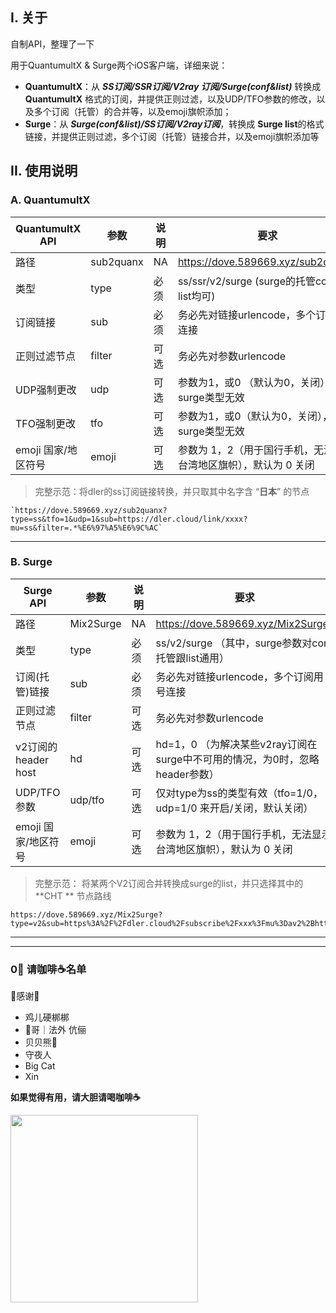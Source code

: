 ## I. 关于

自制API，整理了一下

用于QuantumultX & Surge两个iOS客户端，详细来说：

- **QuantumultX**：从 ***SS订阅/SSR订阅/V2ray 订阅/Surge(conf&list)*** 转换成 **QuantumultX** 格式的订阅，并提供正则过滤，以及UDP/TFO参数的修改，以及多个订阅（托管）的合并等，以及emoji旗帜添加；
- **Surge**：从 ***Surge(conf&list)/SS订阅/V2ray订阅***，转换成 **Surge list**的格式链接，并提供正则过滤，多个订阅（托管）链接合并，以及emoji旗帜添加等



## II. 使用说明

### A. QuantumultX

| QuantumultX API     | 参数      | 说明 | 要求                                                         | 状态 |
| ------------------- | --------- | ---- | ------------------------------------------------------------ | ---- |
| 路径                | sub2quanx | NA   | https://dove.589669.xyz/sub2quanx?                           | NA   |
| 类型                | type      | 必须 | ss/ssr/v2/surge (surge的托管conf与list均可)                  | ✅    |
| 订阅链接            | sub       | 必须 | 务必先对链接urlencode，多个订阅用 + 连接                     | ✅    |
| 正则过滤节点        | filter    | 可选 | 务必先对参数urlencode                                        | ✅    |
| UDP强制更改         | udp       | 可选 | 参数为1，或0 （默认为0，关闭），对surge类型无效              | ✅    |
| TFO强制更改         | tfo       | 可选 | 参数为1，或0（默认为0，关闭），对surge类型无效               | ✅    |
| emoji 国家/地区符号 | emoji     | 可选 | 参数为 1，2（用于国行手机，无法显示台湾地区旗帜），默认为 0 关闭 | ✅    |

> 完整示范：将dler的ss订阅链接转换，并只取其中名字含 “**日本**” 的节点

```
`https://dove.589669.xyz/sub2quanx?type=ss&tfo=1&udp=1&sub=https://dler.cloud/link/xxxx?mu=ss&filter=.*%E6%97%A5%E6%9C%AC`

```



---------



### B. Surge

| Surge API           | 参数      | 说明 | 要求                                                         | 状态 |
| ------------------- | --------- | ---- | ------------------------------------------------------------ | ---- |
| 路径                | Mix2Surge | NA   | https://dove.589669.xyz/Mix2Surge?                           | NA   |
| 类型                | type      | 必须 | ss/v2/surge   （其中，surge参数对conf托管跟list通用）        | ✅    |
| 订阅(托管)链接      | sub       | 必须 | 务必先对链接urlencode，多个订阅用 + 号连接                   | ✅    |
| 正则过滤节点        | filter    | 可选 | 务必先对参数urlencode                                        | ✅    |
| v2订阅的header host | hd        | 可选 | hd=1，0 （为解决某些v2ray订阅在surge中不可用的情况，为0时，忽略header参数） | ✅    |
| UDP/TFO参数         | udp/tfo   | 可选 | 仅对type为ss的类型有效（tfo=1/0，udp=1/0 来开启/关闭，默认关闭） | ✅    |
| emoji 国家/地区符号 | emoji     | 可选 | 参数为 1，2（用于国行手机，无法显示台湾地区旗帜），默认为 0 关闭 | ✅    |

> 完整示范： 将某两个V2订阅合并转换成surge的list，并只选择其中的 **CHT ** 节点路线

```
https://dove.589669.xyz/Mix2Surge?type=v2&sub=https%3A%2F%2Fdler.cloud%2Fsubscribe%2Fxxx%3Fmu%3Dav2%2Bhttps%3A%2F%2Fytoo.xyz%2Fmodules%2Fservers%2FV2raySocks%2Fosubscribe.php%3Fsid%3D372%26token%3Dxxxo&filter=.%2ACHT
```



---

---

### 0⃣️ 请咖啡☕️名单

🙏感谢🙏

- 鸡儿硬梆梆
- 🐔哥｜法外 伉俪
- 贝贝熊🐻
- 守夜人
- Big Cat
- Xin

**如果觉得有用，请大胆请喝咖啡☕️**

<img src="https://tva1.sinaimg.cn/large/006y8mN6gy1g7t6di3i9oj30gg0g240w.jpg" style="height:300px" />



